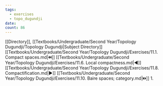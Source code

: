 ```yaml
---
tags:
  - exercises
  - topo_dugundji
date: 
count: 86
---
```

[[Directory]], [[Textbooks/Undergraduate/Second Year/Topology Dugundji/Topology Dugundji|Subject Directory]]
[[Textbooks/Undergraduate/Second Year/Topology Dugundji/Exercises/11.1. Compact spaces.md|🞀🞀]] [[Textbooks/Undergraduate/Second Year/Topology Dugundji/Exercises/11.6. Local compactness.md|◀]] [[Textbooks/Undergraduate/Second Year/Topology Dugundji/Exercises/11.8. Compactification.md|▶]] [[Textbooks/Undergraduate/Second Year/Topology Dugundji/Exercises/11.10. Baire spaces; category.md|🞂🞂]]
1. 